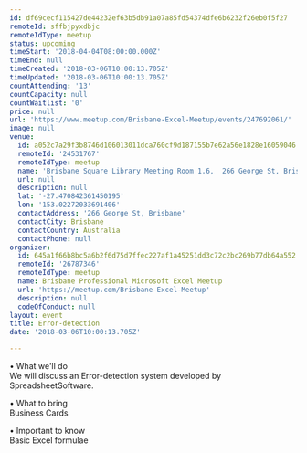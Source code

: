 ```yaml
---
id: df69cecf115427de44232ef63b5db91a07a85fd54374dfe6b6232f26eb0f5f27
remoteId: sffbjpyxdbjc
remoteIdType: meetup
status: upcoming
timeStart: '2018-04-04T08:00:00.000Z'
timeEnd: null
timeCreated: '2018-03-06T10:00:13.705Z'
timeUpdated: '2018-03-06T10:00:13.705Z'
countAttending: '13'
countCapacity: null
countWaitlist: '0'
price: null
url: 'https://www.meetup.com/Brisbane-Excel-Meetup/events/247692061/'
image: null
venue:
  id: a052c7a29f3b8746d106013011dca760cf9d187155b7e62a56e1828e16059046
  remoteId: '24531767'
  remoteIdType: meetup
  name: 'Brisbane Square Library Meeting Room 1.6,  266 George St, Brisbane'
  url: null
  description: null
  lat: '-27.470842361450195'
  lon: '153.02272033691406'
  contactAddress: '266 George St, Brisbane'
  contactCity: Brisbane
  contactCountry: Australia
  contactPhone: null
organizer:
  id: 645a1f66b8bc5a6b2f6d75d7ffec227af1a45251dd3c72c2bc269b77db64a552
  remoteId: '26787346'
  remoteIdType: meetup
  name: Brisbane Professional Microsoft Excel Meetup
  url: 'https://meetup.com/Brisbane-Excel-Meetup'
  description: null
  codeOfConduct: null
layout: event
title: Error-detection
date: '2018-03-06T10:00:13.705Z'

---
```

<p>• What we'll do<br/>We will discuss an Error-detection system developed by SpreadsheetSoftware.</p> <p>• What to bring<br/>Business Cards</p> <p>• Important to know<br/>Basic Excel formulae</p>
